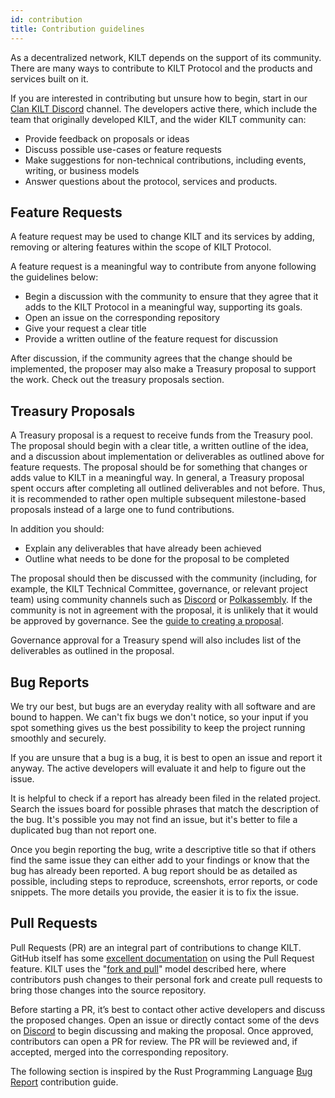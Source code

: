 ```yaml
---
id: contribution
title: Contribution guidelines
---
```


As a decentralized network, KILT depends on the support of its community.
There are many ways to contribute to KILT Protocol and the products and services built on it. 

If you are interested in contributing but unsure how to begin, start in our [Clan KILT Discord](https://discord.gg/7uyfMXh6AT) channel.
The developers active there, which include the team that originally developed KILT, and the wider KILT community can:

- Provide feedback on proposals or ideas
- Discuss possible use-cases or feature requests
- Make suggestions for non-technical contributions, including events, writing, or business models
- Answer questions about the protocol, services and products.


## Feature Requests 

A feature request may be used to change KILT and its services by adding, removing or altering features within the scope of KILT Protocol.

A feature request is a meaningful way to contribute from anyone following the guidelines below:

 - Begin a discussion with the community to ensure that they agree that it adds to the KILT Protocol in a meaningful way, supporting its goals. 
 - Open an issue on the corresponding repository
 - Give your request a clear title
 - Provide a written outline of the feature request for discussion

After discussion, if the community agrees that the change should be implemented, the proposer may also make a Treasury proposal to support the work. Check out the treasury proposals section.

## Treasury Proposals

A Treasury proposal is a request to receive funds from the Treasury pool. 
The proposal should begin with a clear title, a written outline of the idea, and a discussion about implementation or deliverables as outlined above for feature requests. 
The proposal should be for something that changes or adds value to KILT in a meaningful way. 
In general, a Treasury proposal spent occurs after completing all outlined deliverables and not before.
Thus, it is recommended to rather open multiple subsequent milestone-based proposals instead of a large one to fund contributions.

In addition you should:


- Explain any deliverables that have already been achieved
- Outline what needs to be done for the proposal to be completed

The proposal should then be discussed with  the community (including, for example, the KILT Technical Committee, governance, or relevant project team) using community channels such as [Discord](https://discord.gg/7uyfMXh6AT) or [Polkassembly](https://kilt.polkassembly.network/discussions).
If the community is not in agreement with the proposal, it is unlikely that it would be approved by governance.
See the [guide to creating a proposal](https://www.kilt.io/treasury/create-a-proposal/).

Governance approval for a Treasury spend will also  includes list of the deliverables as outlined in the proposal.

## Bug Reports

We try our best, but bugs are an everyday reality with all software and are bound to happen.
We can't fix bugs we don't notice, so your input if you spot something gives us the best possibility to keep the project running smoothly and securely.

If you are unsure that a bug is a bug, it is best to open an issue and report it anyway.
The active developers will evaluate it and help to figure out the issue.

It is helpful to check if a report has already been filed in the related project.
Search the issues board for possible phrases that match the description of the bug.
It's possible you may not find an issue, but it's better to file a duplicated bug than not report one.

Once you begin reporting the bug, write a descriptive title so that if others find the same issue they can either add to your findings or know that the bug has already been reported.
A bug report should be as detailed as possible, including steps to reproduce, screenshots, error reports, or code snippets.
The more details you provide, the easier it is to fix the issue.

## Pull Requests

Pull Requests (PR) are an integral part of contributions to change KILT.
GitHub itself has some [excellent documentation](https://help.github.com/articles/about-pull-requests/) on using the Pull Request feature.
KILT uses the "[fork and pull](https://docs.github.com/en/pull-requests/collaborating-with-pull-requests/getting-started/about-collaborative-development-models)" model described here, where contributors push changes to their personal fork and create pull requests to bring those changes into the source repository.

Before starting a PR, it’s best to contact other active developers and discuss the proposed changes.
Open an issue or directly contact some of the devs on [Discord](https://discord.gg/7uyfMXh6AT) to begin discussing and making the proposal.
Once approved, contributors can open a PR for review.
The PR will be reviewed and, if accepted, merged into the corresponding repository.

The following section is inspired by the Rust Programming Language [Bug Report](https://rustc-dev-guide.rust-lang.org/contributing.html) contribution guide.

